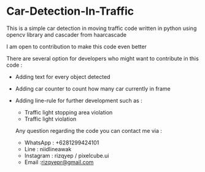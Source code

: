 # Car-Detection-In-Traffic
This is a simple car detection in moving traffic code written in python using opencv library and cascader from haarcascade 

I am open to contribution to make this code even better 

There are several option for developers who might want to contribute in this code : 

- Adding text for every object detected 
- Adding car counter to count how many car currently in frame 
- Adding line-rule for further development such as : 
  - Traffic light stopping area violation
  - Traffic light violation
  
  Any question regarding the code you can contact me via : 
  - WhatsApp : +6281299424101
  - Line : niidlineawak
  - Instagram : rizqyep / pixelcube.ui
  - Email :rizqyepr@gmail.com
